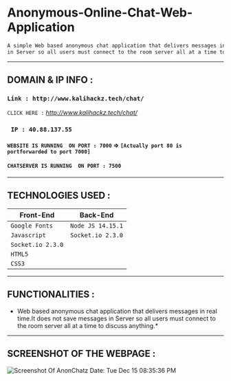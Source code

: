 # Anonymous-Online-Chat-Web-Application

```html
A simple Web based anonymous chat application that delivers messages in real time.It does not save messages 
in Server so all users must connect to the room server all at a time to discuss anything.
```
---------------------------------------------------------------------------------------------------------------------------------------------------

## DOMAIN & IP INFO :

### `Link : http://www.kalihackz.tech/chat/`

`CLICK HERE :` *http://www.kalihackz.tech/chat/* 

### ` IP : 40.88.137.55` 

#### ` WEBSITE IS RUNNING  ON PORT : 7000 ` => `[Actually port 80 is portforwarded to port 7000]` 

#### ` CHATSERVER IS RUNNING  ON PORT : 7500 `  

---------------------------------------------------------------------------------------------------------------------------------------------------

## TECHNOLOGIES USED :

Front-End | Back-End
----------|---------  
`Google Fonts` | `Node JS 14.15.1`
`Javascript` | `Socket.io 2.3.0`
`Socket.io 2.3.0` |  
`HTML5` |  
`CSS3` | 

---------------------------------------------------------------------------------------------------------------------------------------------------

## FUNCTIONALITIES :

* Web based anonymous chat application that delivers messages in real time.It does not save messages in Server so all users must connect to the room server all at a time to discuss anything.*

---------------------------------------------------------------------------------------------------------------------------------------------------

## SCREENSHOT OF THE WEBPAGE :

![Screenshot Of AnonChatz Date: Tue Dec 15 08:35:36 PM](https://i.imgur.com/kWtOWOY.png)
